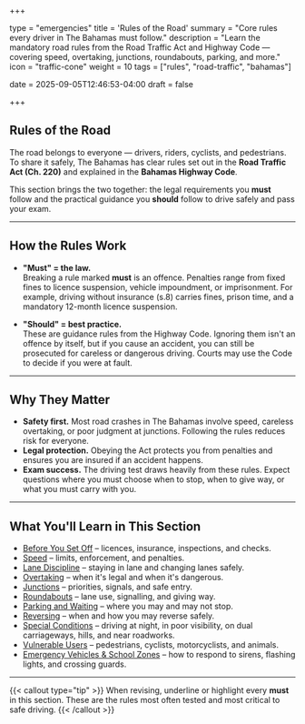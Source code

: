 +++

type = "emergencies"
title = 'Rules of the Road'
summary = "Core rules every driver in The Bahamas must follow."
description = "Learn the mandatory road rules from the Road Traffic Act and Highway Code — covering speed, overtaking, junctions, roundabouts, parking, and more."
icon = "traffic-cone"
weight = 10
tags = ["rules", "road-traffic", "bahamas"]

date = 2025-09-05T12:46:53-04:00
draft = false

+++

## Rules of the Road

The road belongs to everyone — drivers, riders, cyclists, and pedestrians. To share it safely, The Bahamas has clear rules set out in the **Road Traffic Act (Ch. 220)** and explained in the **Bahamas Highway Code**.  

This section brings the two together: the legal requirements you **must** follow and the practical guidance you **should** follow to drive safely and pass your exam.

---

## How the Rules Work

- **"Must" = the law.**  
  Breaking a rule marked **must** is an offence. Penalties range from fixed fines to licence suspension, vehicle impoundment, or imprisonment. For example, driving without insurance (s.8) carries fines, prison time, and a mandatory 12-month licence suspension.  

- **"Should" = best practice.**  
  These are guidance rules from the Highway Code. Ignoring them isn't an offence by itself, but if you cause an accident, you can still be prosecuted for careless or dangerous driving. Courts may use the Code to decide if you were at fault.

---

## Why They Matter

- **Safety first.** Most road crashes in The Bahamas involve speed, careless overtaking, or poor judgment at junctions. Following the rules reduces risk for everyone.  
- **Legal protection.** Obeying the Act protects you from penalties and ensures you are insured if an accident happens.  
- **Exam success.** The driving test draws heavily from these rules. Expect questions where you must choose when to stop, when to give way, or what you must carry with you.  

---

## What You'll Learn in This Section

- [Before You Set Off](/rules/before-you-set-off/) – licences, insurance, inspections, and checks.  
- [Speed](/rules/speed/) – limits, enforcement, and penalties.  
- [Lane Discipline](/rules/lane-discipline/) – staying in lane and changing lanes safely.  
- [Overtaking](/rules/overtaking/) – when it's legal and when it's dangerous.  
- [Junctions](/rules/junctions/) – priorities, signals, and safe entry.  
- [Roundabouts](/rules/roundabouts/) – lane use, signalling, and giving way.  
- [Parking and Waiting](/rules/parking-waiting/) – where you may and may not stop.  
- [Reversing](/rules/reversing/) – when and how you may reverse safely.  
- [Special Conditions](/rules/special-conditions/) – driving at night, in poor visibility, on dual carriageways, hills, and near roadworks.  
- [Vulnerable Users](/rules/vulnerable-users/) – pedestrians, cyclists, motorcyclists, and animals.  
- [Emergency Vehicles & School Zones](/rules/emergency-vehicles-school-zones/) – how to respond to sirens, flashing lights, and crossing guards.  

---

{{< callout type="tip" >}}
When revising, underline or highlight every **must** in this section. These are the rules most often tested and most critical to safe driving.
{{< /callout >}}
